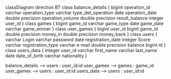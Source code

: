 classDiagram
direction BT
class balance_details {
   bigint operation_id
   varchar operation_type
   varchar type_det_operation
   date operation_date
   double precision operation_volume
   double precision result_balance
   integer user_id
}
class games {
   bigint game_id
   varchar game_type
   date game_date
   varchar game_winner
}
class user_games {
   bigint user_id
   bigint game_id
   double precision money_in
   double precision money_back
}
class users {
   varchar Login
   varchar password
   date registration_date
   integer Score
   varchar registration_type
   varchar e-mail
   double precision balance
   bigint id
}
class users_data {
   integer user_id
   varchar first_name
   varchar last_name
   date date_of_birth
   varchar nationality
}

balance_details  -->  users : user_id:id
user_games  -->  games : game_id
user_games  -->  users : user_id:id
users_data  -->  users : user_id:id
